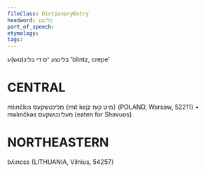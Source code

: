 ```yaml
---
fileClass: DictionaryEntry
headword: בלינצע
part_of_speech: 
etymology: 
tags: 
---
```

בלינצע
־ס
די
בלינ(טש)ע
'blintz, crepe'

CENTRAL
========

mlɩnčkɩs מלינטשקעס {mɩt kejz מיט קעז} {POLAND, Warsaw, 52211}
	•	məlɩnčkəs מעלינטשקעס (eaten for Shavuos)

NORTHEASTERN
==============

bʎɩncɛs {LITHUANIA, Vilnius, 54257}
